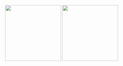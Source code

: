 <div style={{display: 'flex'', flex-direticion: 'row'}}>
<img height="180em" src="https://github-readme-stats.vercel.app/api?username=onerbreno&show_icons=true&&count_private=true&theme=midnight-purple" />
<img height='180em' src="https://github-readme-stats.vercel.app/api/top-langs/?username=anuraghazra&theme=midnight-purple&layout=compact"/>
</div>